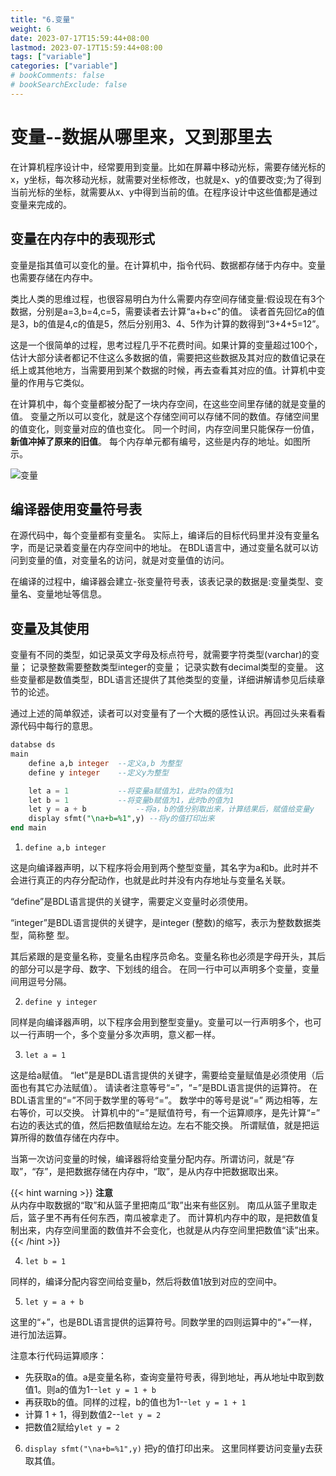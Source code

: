 ```yaml
---
title: "6.变量"
weight: 6
date: 2023-07-17T15:59:44+08:00
lastmod: 2023-07-17T15:59:44+08:00
tags: ["variable"]
categories: ["variable"]
# bookComments: false
# bookSearchExclude: false
---
```

# 变量--数据从哪里来，又到那里去

在计算机程序设计中，经常要用到变量。比如在屏幕中移动光标，需要存储光标的x，y坐标，每次移动光标，就需要对坐标修改，也就是x、y的值要改变;为了得到当前光标的坐标，就需要从x、y中得到当前的值。在程序设计中这些值都是通过变量来完成的。

## 变量在内存中的表现形式


变量是指其值可以变化的量。在计算机中，指令代码、数据都存储于内存中。变量也需要存储在内存中。


类比人类的思维过程，也很容易明白为什么需要内存空间存储变量:假设现在有3个数据，分别是a=3,b=4,c=5，需要读者去计算“a+b+c"的值。
读者首先回忆a的值是3，b的值是4,c的值是5，然后分别用3、4、5作为计算的数得到“3+4+5=12”。

这是一个很简单的过程，思考过程几乎不花费时间。如果计算的变量超过100个，估计大部分读者都记不住这么多数据的值，需要把这些数据及其对应的数值记录在纸上或其他地方，当需要用到某个数据的时候，再去查看其对应的值。计算机中变量的作用与它类似。

在计算机中，每个变量都被分配了一块内存空间，在这些空间里存储的就是变量的值。
变量之所以可以变化，就是这个存储空间可以存储不同的数值。存储空间里的值变化，则变量对应的值也变化。
同一个时间，内存空间里只能保存一份值，**新值冲掉了原来的旧值**。
每个内存单元都有编号，这些是内存的地址。如图所示。

![变量](images/image.png)

## 编译器使用变量符号表

在源代码中，每个变量都有变量名。
实际上，编译后的目标代码里并没有变量名字，而是记录着变量在内存空间中的地址。
在BDL语言中，通过变量名就可以访问到变量的值，对变量名的访问，就是对变量值的访问。

在编译的过程中，编译器会建立-张变量符号表，该表记录的数据是:变量类型、变量名、变量地址等信息。

## 变量及其使用

变量有不同的类型，如记录英文字母及标点符号，就需要字符类型(varchar)的变量；
记录整数需要整数类型integer的变量；
记录实数有decimal类型的变量。
这些变量都是数值类型，BDL语言还提供了其他类型的变量，详细讲解请参见后续章节的论述。

通过上述的简单叙述，读者可以对变量有了一个大概的感性认识。再回过头来看看源代码中每行的意思。

```sql
databse ds
main
    define a,b integer  --定义a,b 为整型
    define y integer    --定义y为整型

    let a = 1           --将变量a赋值为1，此时a的值为1
    let b = 1           --将变量b赋值为1，此时b的值为1
    let y = a + b           --将a，b的值分别取出来，计算结果后，赋值给变量y
    display sfmt("\na+b=%1",y) --将y的值打印出来
end main
```

1. `define a,b integer`

这是向编译器声明，以下程序将会用到两个整型变量，其名字为a和b。此时并不会进行真正的内存分配动作，也就是此时并没有内存地址与变量名关联。

“define”是BDL语言提供的关键字，需要定义变量时必须使用。

“integer”是BDL语言提供的关键字，是integer (整数)的缩写，表示为整数数据类型，简称整
型。

其后紧跟的是变量名称，变量名由程序员命名。变量名称也必须是字母开头，其后的部分可以是字母、数字、下划线的组合。
在同一行中可以声明多个变量，变量间用逗号分隔。

2. `define y integer`

同样是向编译器声明，以下程序会用到整型变量y。变量可以一行声明多个，也可以一行声明一个，多个变量分多次声明，意义都一样。

3. `let a = 1`

这是给a赋值。
“let”是是BDL语言提供的关键字，需要给变量赋值是必须使用（后面也有其它办法赋值）。
请读者注意等号“=”，“=”是BDL语言提供的运算符。
在BDL语言里的“=”不同于数学里的等号“=”。
数学中的等号是说“=” 两边相等，左右等价，可以交换。
计算机中的“=”是赋值符号，有一个运算顺序，是先计算“=” 右边的表达式的值，然后把数值赋给左边。左右不能交换。
所谓赋值，就是把运算所得的数值存储在内存中。

当第一次访问变量的时候，编译器将给变量分配内存。所谓访问，就是“存取”，“存”，是把数据存储在内存中，“取”，是从内存中把数据取出来。


{{< hint warning >}}
**注意**  
从内存中取数据的“取”和从篮子里把南瓜“取”出来有些区别。
南瓜从篮子里取走后，篮子里不再有任何东西，南瓜被拿走了。
而计算机内存中的取，是把数值复制出来，内存空间里面的数值并不会变化，也就是从内存空间里把数值“读”出来。
{{< /hint >}}

4. `let b = 1`

同样的，编译分配内容空间给变量b，然后将数值1放到对应的空间中。

5. `let y = a + b`

这里的“+”，也是BDL语言提供的运算符号。同数学里的四则运算中的“+”一样，进行加法运算。

注意本行代码运算顺序：
+ 先获取a的值。a是变量名称，查询变量符号表，得到地址，再从地址中取到数值1。则a的值为1--`let y = 1 + b `
+ 再获取b的值。同样的过程，b的值也为1--`let y = 1 + 1`
+ 计算 1 + 1，得到数值2--`let y = 2`
+ 把数值2赋给y`let y = 2`
6. `display sfmt("\na+b=%1",y)`
把y的值打印出来。
这里同样要访问变量y去获取其值。

